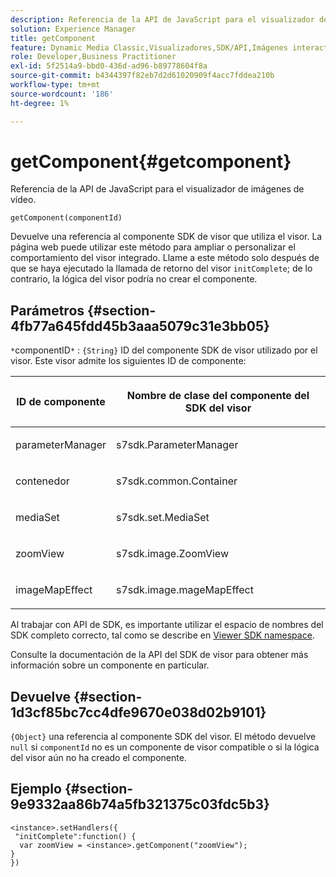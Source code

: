 ```yaml
---
description: Referencia de la API de JavaScript para el visualizador de imágenes de vídeo.
solution: Experience Manager
title: getComponent
feature: Dynamic Media Classic,Visualizadores,SDK/API,Imágenes interactivas
role: Developer,Business Practitioner
exl-id: 5f2514a9-bbd0-436d-ad96-b89778604f8a
source-git-commit: b4344397f82eb7d2d61020909f4acc7fddea210b
workflow-type: tm+mt
source-wordcount: '186'
ht-degree: 1%

---
```


# getComponent{#getcomponent}

Referencia de la API de JavaScript para el visualizador de imágenes de vídeo.

`getComponent(componentId)`

Devuelve una referencia al componente SDK de visor que utiliza el visor. La página web puede utilizar este método para ampliar o personalizar el comportamiento del visor integrado. Llame a este método solo después de que se haya ejecutado la llamada de retorno del visor `initComplete`; de lo contrario, la lógica del visor podría no crear el componente.

## Parámetros {#section-4fb77a645fdd45b3aaa5079c31e3bb05}

`*`componentID`*` :  `{String}` ID del componente SDK de visor utilizado por el visor. Este visor admite los siguientes ID de componente:

<table id="table_7B5DD9303EF44ADD847B13FFEAD135D9"> 
 <thead> 
  <tr> 
   <th colname="col1" class="entry"> <p>ID de componente </p> </th> 
   <th colname="col2" class="entry"> <p>Nombre de clase del componente del SDK del visor </p> </th> 
  </tr> 
 </thead>
 <tbody> 
  <tr> 
   <td colname="col1"> <p> <span class="codeph"> parameterManager  </span> </p> </td> 
   <td colname="col2"> <p> <span class="codeph"> s7sdk.ParameterManager  </span> </p> </td> 
  </tr> 
  <tr> 
   <td colname="col1"> <p> <span class="codeph"> contenedor </span> </p> </td> 
   <td colname="col2"> <p> <span class="codeph"> s7sdk.common.Container  </span> </p> </td> 
  </tr> 
  <tr> 
   <td colname="col1"> <p> <span class="codeph"> mediaSet  </span> </p> </td> 
   <td colname="col2"> <p> <span class="codeph"> s7sdk.set.MediaSet  </span> </p> </td> 
  </tr> 
  <tr> 
   <td colname="col1"> <p> <span class="codeph"> zoomView  </span> </p> </td> 
   <td colname="col2"> <p> <span class="codeph"> s7sdk.image.ZoomView  </span> </p> </td> 
  </tr> 
  <tr> 
   <td colname="col1"> <p> <span class="codeph"> imageMapEffect  </span> </p> </td> 
   <td colname="col2"> <p> <span class="codeph"> s7sdk.image.mageMapEffect  </span> </p> </td> 
  </tr> 
 </tbody> 
</table>

Al trabajar con API de SDK, es importante utilizar el espacio de nombres del SDK completo correcto, tal como se describe en [Viewer SDK namespace](../../../c-html5-aem-asset-viewers/c-html5-aem-interactive-images/c-html5-aem-interactive-image-namespace.md#concept-00a31b9bc7eb4014b28c1ba661fe5265).

Consulte la documentación de la API del SDK de visor para obtener más información sobre un componente en particular.

## Devuelve {#section-1d3cf85bc7cc4dfe9670e038d02b9101}

`{Object}` una referencia al componente SDK del visor. El método devuelve `null` si `componentId` no es un componente de visor compatible o si la lógica del visor aún no ha creado el componente.

## Ejemplo {#section-9e9332aa86b74a5fb321375c03fdc5b3}

```
<instance>.setHandlers({ 
 "initComplete":function() { 
  var zoomView = <instance>.getComponent("zoomView"); 
} 
})
```
